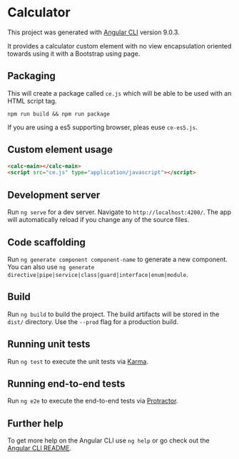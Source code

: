 # Calculator

This project was generated with [Angular CLI](https://github.com/angular/angular-cli) version 9.0.3.

It provides a calculator custom element with no view encapsulation oriented towards using it with a Bootstrap using page.

## Packaging

This will create a package called `ce.js` which will be able to be used with an HTML script tag.
```shell script
npm run build && npm run package
```
If you are using a es5 supporting browser, pleas euse `ce-es5.js`.

## Custom element usage

```html
<calc-main></calc-main>
<script src="ce.js" type="application/javascript"></script>
```

## Development server

Run `ng serve` for a dev server. Navigate to `http://localhost:4200/`. The app will automatically reload if you change any of the source files.

## Code scaffolding

Run `ng generate component component-name` to generate a new component. You can also use `ng generate directive|pipe|service|class|guard|interface|enum|module`.

## Build

Run `ng build` to build the project. The build artifacts will be stored in the `dist/` directory. Use the `--prod` flag for a production build.

## Running unit tests

Run `ng test` to execute the unit tests via [Karma](https://karma-runner.github.io).

## Running end-to-end tests

Run `ng e2e` to execute the end-to-end tests via [Protractor](http://www.protractortest.org/).

## Further help

To get more help on the Angular CLI use `ng help` or go check out the [Angular CLI README](https://github.com/angular/angular-cli/blob/master/README.md).
